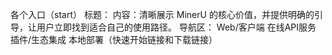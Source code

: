 各个入口（start）
标题：
内容：清晰展示 MinerU 的核心价值，并提供明确的引导，让用户立即找到适合自己的使用路径。
导航区： Web/客户端 在线API服务  插件/生态集成 本地部署（快速开始链接和下载链接）